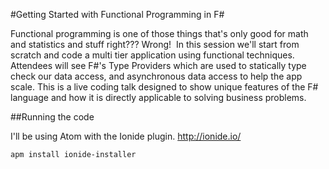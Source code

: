 #Getting Started with Functional Programming in F#

Functional programming is one of those things that's only good for math and statistics and stuff right??? Wrong!  In this session we'll start from scratch and code a multi tier application using functional techniques.  Attendees will see F#'s Type Providers which are used to statically type check our data access, and asynchronous data access to help the app scale. This is a live coding talk designed to show unique features of the F# language and how it is directly applicable to solving business problems.


##Running the code

I'll be using Atom with the Ionide plugin. http://ionide.io/

    apm install ionide-installer
